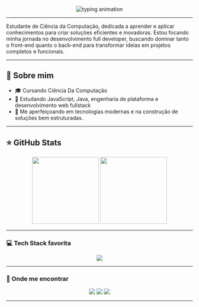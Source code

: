 <p align="center">
  <img src="https://readme-typing-svg.herokuapp.com?font=Fira+Code&weight=500&size=24&duration=4000&pause=800&color=FADADD&center=true&vCenter=true&width=700&lines=Emilly+Ialy,%0AFull+Stack+Developer" alt="typing animation" />
</p>  

---  

  <p>Estudante de Ciência da Computação, dedicada a aprender e aplicar conhecimentos para criar soluções eficientes e inovadoras. Estou focando minha jornada no desenvolvimento full developer, buscando dominar tanto o front-end quanto o back-end para transformar ideias em projetos completos e funcionais.</p> 
  
---  

## 🧠 Sobre mim

- 🎓 Cursando Ciência Da Computação
- 📢 Estudando JavaScript, Java, engenharia de plataforma e desenvolvimento web fullstack  
- 🚀 Me aperfeiçoando em tecnologias modernas e na construção de soluções bem estruturadas.  

---  

## ⭐ GitHub Stats

<div align="center">
  <img height="180em" src="https://github-readme-stats.vercel.app/api?username=Emillyialy&show_icons=true&theme=rose_pine&hide_border=true&count_private=true" />
  <img height="180em" src="https://github-readme-stats.vercel.app/api/top-langs/?username=Emillyialy&layout=compact&langs_count=8&theme=rose_pine&hide_border=true"/>
</div>


---

 ### 💻 Tech Stack favorita

<div align="center">
  <img src="https://skillicons.dev/icons?i=java,react,js,html,css,git&theme=light" />
</div>

---
### 💌 Onde me encontrar

<p align="center">
  <a href="mailto:mineoemilly1@email.com"><img src="https://img.shields.io/badge/Email-FADADD?style=for-the-badge&logo=gmail&logoColor=white" /></a>
  <a href="https://www.linkedin.com/in/emilly-ialy-0b1093329/"><img src="https://img.shields.io/badge/LinkedIn-FADADD?style=for-the-badge&logo=linkedin&logoColor=white" /></a>
  <a href="https://github.com/emillyialy"><img src="https://img.shields.io/badge/GitHub-FADADD?style=for-the-badge&logo=github&logoColor=white" /></a>
</p>

---


